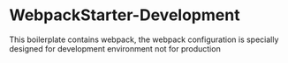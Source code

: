 # WebpackStarter-Development
This boilerplate contains webpack, the webpack configuration is specially designed for development environment not for production

